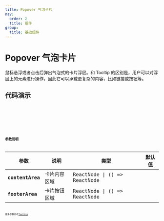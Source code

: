 ```yaml
---
title: Popover 气泡卡片
nav:
  order: 2
  title: 组件
group:
  title: 基础组件
---
```


# Popover 气泡卡片

鼠标悬浮或者点击后弹出气泡式的卡片浮层。和 Tooltip 的区别是，用户可以对浮层上的元素进行操作，因此它可以承载更复杂的内容，比如链接或按钮等。

## 代码演示

<code src='./demo/base.tsx' title='基本' desc='最简单的用法，浮层的大小由内容区域决定。' >

<code src='./demo/click.tsx' title='click触发'>

<code src='./demo/arrow.tsx' title='箭头指向' desc='设置了 arrowPointAtCenter 后，箭头将指向目标元素的中心。' >

<code src='./demo/placement.tsx' title='位置' desc='位置有12个方向，通过 placement 进行设置' >

## 参数说明

| 参数            | 说明         | 类型                         | 默认值 |
| --------------- | ------------ | ---------------------------- | ------ |
| **contentArea** | 卡片内容区域 | ReactNode \| () => ReactNode |        |
| **footerArea**  | 卡片按钮区域 | ReactNode \| () => ReactNode |        |

更多参数参考[Tooltip](/components/basic/tooltip)
